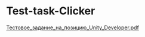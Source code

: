 # Test-task-Clicker

[Тестовое_задание_на_позицию_Unity_Developer.pdf](https://github.com/TeenKo/Test-task-Clicker/files/10299312/_._._._Unity_Developer.pdf)
